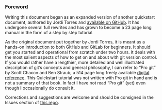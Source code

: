 ### Foreword

Writing this document began as an expanded version of another quickstart document, authored by Jordi Torres and [available on GitHub](https://github.com/jorditorresBCN/Quick-Start/blob/main/Git-Github-Quick-Start.md ).  It has undergone several full rewrites and has grown to become a 23 page long manual in the form of a step by step tutorial.

As the original document put together by Jordi Torres, it is meant as a hands-on introduction to both GitHub and GitLab for beginners.  It should get you started and operational from scratch under two hours.  It deals with the most salient aspects of how to get on and about with git version control.  If you would rather have a lengthier, more detailed and well illustrated description of git’s concepts and general philosophy, I can refer to “Pro git” by Scott Chacon and Ben Straub, a 514 page long freely available [digital reference](https://git-scm.com/book/en/v2).  This Quickstart tutorial was not written with Pro git in hand and is not a summary of that book. In fact I have not read “Pro git” (yet) even though I occasionally do consult it.

Corrections and suggestions are welcome and should be consigned in the Issues section of [this repo](https://www.github.com/Cbhihe/Doc_git-quickstart/issues).
